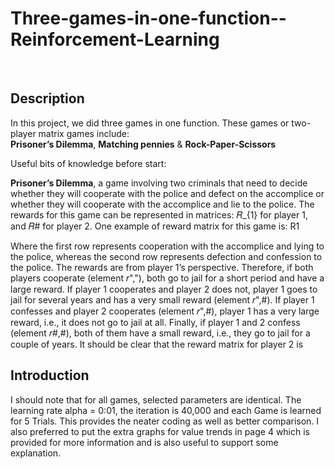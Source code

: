 <script type="text/javascript" src="http://cdn.mathjax.org/mathjax/latest/MathJax.js?config=default"></script>

# Three-games-in-one-function--Reinforcement-Learning
<br />

## Description

In this project, we did three games in one function. These games or two-player matrix games include: <br /> 
**Prisoner’s Dilemma**, **Matching pennies** & **Rock-Paper-Scissors** <br />

Useful bits of knowledge before start:
<br /> 

**Prisoner’s Dilemma**, a game involving two criminals that need to decide whether they will cooperate with the police and defect on the accomplice or whether they will
cooperate with the accomplice and lie to the police. The rewards for this game can be represented in matrices: 𝑅_{1} for player 1, and 𝑅# for player 2. One example of reward matrix for this game is: 
R1



Where the first row represents cooperation with the accomplice and lying to the police, whereas the second row represents defection and confession to the police. The rewards are from player 1’s perspective. Therefore, if both players cooperate (element 𝑟","), both go to jail for a short period and have a large reward. If player 1 cooperates and player 2 does not, player 1 goes to jail for several years and has a very small reward (element 𝑟",#). If player 1 confesses and player 2 cooperates (element 𝑟",#), player 1 has a very large reward, i.e., it does not go to jail at all. Finally, if player 1 and 2 confess (element 𝑟#,#), both of them have a small reward, i.e., they go to jail for a couple of years. It should be clear that the reward matrix for player 2 is



## Introduction 

I should note that for all games, selected parameters are identical. The learning rate alpha = 0:01, the iteration is 40,000 and each Game is learned for 5 Trials. This provides the neater coding as well as better comparison. I also preferred to put the extra graphs for value trends in page 4 which is provided for more information and
is also useful to support some explanation. 


